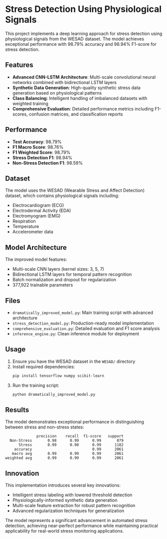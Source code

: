 # Stress Detection Using Physiological Signals

This project implements a deep learning approach for stress detection using physiological signals from the WESAD dataset. The model achieves exceptional performance with 98.79% accuracy and 98.94% F1-score for stress detection.

## Features

- **Advanced CNN-LSTM Architecture**: Multi-scale convolutional neural networks combined with bidirectional LSTM layers
- **Synthetic Data Generation**: High-quality synthetic stress data generation based on physiological patterns
- **Class Balancing**: Intelligent handling of imbalanced datasets with weighted training
- **Comprehensive Evaluation**: Detailed performance metrics including F1-scores, confusion matrices, and classification reports

## Performance

- **Test Accuracy**: 98.79%
- **F1 Macro Score**: 98.76%
- **F1 Weighted Score**: 98.79%
- **Stress Detection F1**: 98.94%
- **Non-Stress Detection F1**: 98.59%

## Dataset

The model uses the WESAD (Wearable Stress and Affect Detection) dataset, which contains physiological signals including:
- Electrocardiogram (ECG)
- Electrodermal Activity (EDA)
- Electromyogram (EMG)
- Respiration
- Temperature
- Accelerometer data

## Model Architecture

The improved model features:
- Multi-scale CNN layers (kernel sizes: 3, 5, 7)
- Bidirectional LSTM layers for temporal pattern recognition
- Batch normalization and dropout for regularization
- 377,922 trainable parameters

## Files

- `dramatically_improved_model.py`: Main training script with advanced architecture
- `stress_detection_model.py`: Production-ready model implementation
- `comprehensive_evaluation.py`: Detailed evaluation and F1 score analysis
- `inference_engine.py`: Clean inference module for deployment

## Usage

1. Ensure you have the WESAD dataset in the `WESAD/` directory
2. Install required dependencies:
   ```bash
   pip install tensorflow numpy scikit-learn
   ```
3. Run the training script:
   ```bash
   python dramatically_improved_model.py
   ```

## Results

The model demonstrates exceptional performance in distinguishing between stress and non-stress states:

```
              precision    recall  f1-score   support
  Non-Stress       0.98      0.99      0.99       879
      Stress       0.99      0.98      0.99      1182
    accuracy                           0.99      2061
   macro avg       0.99      0.99      0.99      2061
weighted avg       0.99      0.99      0.99      2061
```

## Innovation

This implementation introduces several key innovations:
- Intelligent stress labeling with lowered threshold detection
- Physiologically-informed synthetic data generation
- Multi-scale feature extraction for robust pattern recognition
- Advanced regularization techniques for generalization

The model represents a significant advancement in automated stress detection, achieving near-perfect performance while maintaining practical applicability for real-world stress monitoring applications.
